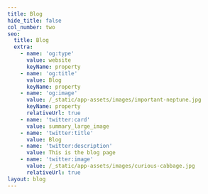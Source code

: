```yaml
---
title: Blog
hide_title: false
col_number: two
seo:
  title: Blog
  extra:
    - name: 'og:type'
      value: website
      keyName: property
    - name: 'og:title'
      value: Blog
      keyName: property
    - name: 'og:image'
      value: /_static/app-assets/images/important-neptune.jpg
      keyName: property
      relativeUrl: true
    - name: 'twitter:card'
      value: summary_large_image
    - name: 'twitter:title'
      value: Blog
    - name: 'twitter:description'
      value: This is the blog page
    - name: 'twitter:image'
      value: /_static/app-assets/images/curious-cabbage.jpg
      relativeUrl: true
layout: blog
---
```

